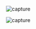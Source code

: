 ![capture](https://github.com/user-attachments/assets/7369fee8-98e8-429e-aed1-037f9d385d2f)





![capture](https://github.com/user-attachments/assets/4524fbc6-88e8-4a5a-8f6e-4c7d8ac08a34)
